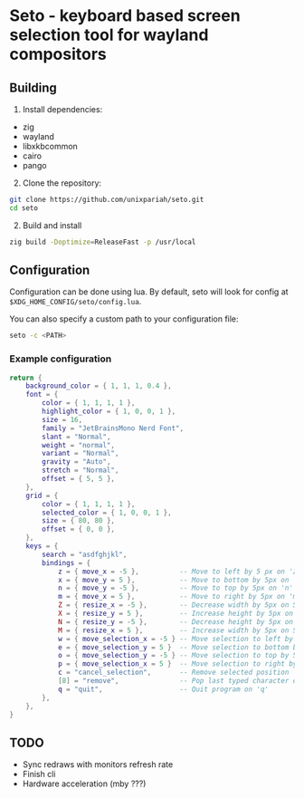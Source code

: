 # Seto - keyboard based screen selection tool for wayland compositors

## Building

1. Install dependencies:

- zig
- wayland
- libxkbcommon
- cairo
- pango

2. Clone the repository:

```bash
git clone https://github.com/unixpariah/seto.git
cd seto
```

2. Build and install

```bash
zig build -Doptimize=ReleaseFast -p /usr/local
```

## Configuration

Configuration can be done using lua. By default, seto will look for config at
`$XDG_HOME_CONFIG/seto/config.lua`.

You can also specify a custom path to your configuration file:

```bash
seto -c <PATH>
```

### Example configuration

```lua
return {
	background_color = { 1, 1, 1, 0.4 },
	font = {
		color = { 1, 1, 1, 1 },
		highlight_color = { 1, 0, 0, 1 },
		size = 16,
		family = "JetBrainsMono Nerd Font",
		slant = "Normal",
		weight = "normal",
		variant = "Normal",
		gravity = "Auto",
		stretch = "Normal",
		offset = { 5, 5 },
	},
	grid = {
		color = { 1, 1, 1, 1 },
		selected_color = { 1, 0, 0, 1 },
		size = { 80, 80 },
		offset = { 0, 0 },
	},
	keys = {
		search = "asdfghjkl",
		bindings = {
			z = { move_x = -5 },          -- Move to left by 5 px on 'z'
			x = { move_y = 5 },           -- Move to bottom by 5px on 'x'
			n = { move_y = -5 },          -- Move to top by 5px on 'n'
			m = { move_x = 5 },           -- Move to right by 5px on 'm'
			Z = { resize_x = -5 },        -- Decrease width by 5px on Shift + 'z'
			X = { resize_y = 5 },         -- Increase height by 5px on Shift + 'x'
			N = { resize_y = -5 },        -- Decrease height by 5px on Shift + 'n'
			M = { resize_x = 5 },         -- Increase width by 5px on Shift + 'm'
            w = { move_selection_x = -5 } -- Move selection to left by 5 px on 'z'
            e = { move_selection_y = 5 }  -- Move selection to bottom by 5px on 'x'
            o = { move_selection_y = -5 } -- Move selection to top by 5px on 'n'
            p = { move_selection_x = 5 }  -- Move selection to right by 5px on 'm'
			c = "cancel_selection",       -- Remove selected position
			[8] = "remove",               -- Pop last typed character on xkb keycode 8 (Backspace)
			q = "quit",                   -- Quit program on 'q'
		},
	},
}
```

## TODO

- Sync redraws with monitors refresh rate
- Finish cli
- Hardware acceleration (mby ???)
